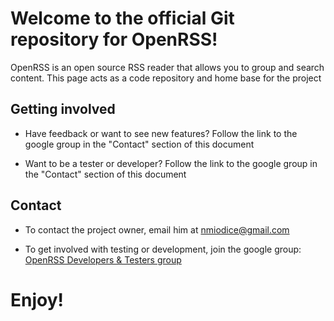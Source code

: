Welcome to the official Git repository for OpenRSS!
==

OpenRSS is an open source RSS reader that allows you to group and search content. This page acts as a code repository and home base for the project

Getting involved
--
*   Have feedback or want to see new features? Follow the link to the google group in the "Contact" section of this document

*   Want to be a tester or developer? Follow the link to the google group in the "Contact" section of this document

Contact
--
*   To contact the project owner, email him at nmiodice@gmail.com  

*   To get involved with testing or development, join the google group:  
[OpenRSS Developers & Testers group](https://groups.google.com/forum/#!forum/openrss-dev-test  )  



Enjoy!
==
